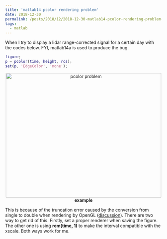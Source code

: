 ```yaml
---
title: 'matlab14 pcolor rendering problem'
date: 2018-12-30
permalink: /posts/2018/12/2018-12-30-matlab14-pcolor-rendering-problem-for-datenum-array/
tags:
  - matlab
---
```


When I try to display a lidar range-corrected signal for a certain day with the codes below. FYI, matlab14a is used to produce the bug.

~~~matlab
figure;
p = pcolor(time, height, rcs); 
set(p, 'EdgeColor', 'none');
~~~

<center>
<img src="{{site.url}}/images/pcolor_problem.png" alt="pcolor problem" width="500" height="400">
<br>
<b>
example
</b>
</center>

This is because of the truncation error caused by the conversion from single to double when rendering by OpenGL ([discussion](https://de.mathworks.com/matlabcentral/answers/215398-binning-problem-when-using-datenum-with-pcolor)). There are two way to get rid of this. Firstly, set a proper renderer when saving the figure. The other one is using **rem(time, 1)** to make the interval compatible with the xscale. Both ways work for me.